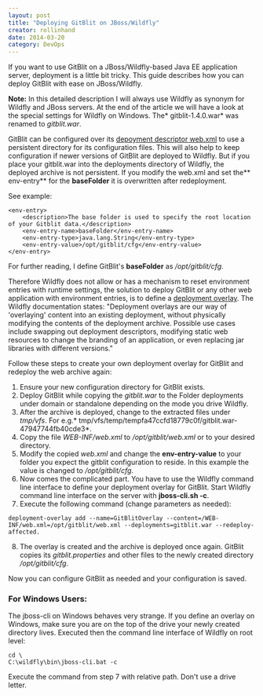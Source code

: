 ```yaml
---
layout: post
title: "Deploying GitBlit on JBoss/Wildfly"
creator: rollinhand
date: 2014-03-20
category: DevOps
---
```

If you want to use GitBlit on a JBoss/Wildfly-based Java EE application server, 
deployment is a little bit tricky. This guide describes how you can deploy GitBlit 
with ease on JBoss/Wildfly.

<!--more-->

**Note:** In this detailed description I will always use Wildfly as synonym for Wildfly 
and JBoss servers. At the end of the article we will have a look at the special settings 
for Wildfly on Windows. The* gitblit-1.4.0.war* was renamed to *gitblit.war*.

GitBlit can be configured over its 
[depoyment descriptor web.xml](http://gitblit.com/setup_war.html "Setup documentation of GitBlit") 
to use a persistent directory for its configuration files. This will also help to keep 
configuration if newer versions of GitBlit are deployed to Wildfly. But if you place your 
gitblit.war into the deployments directory of Wildfly, the deployed archive is not 
persistent. If you modify the web.xml and set the** env-entry** for the **baseFolder** 
it is overwritten after redeployment.

See example:

```
<env-entry>
	<description>The base folder is used to specify the root location of your Gitblit data.</description>
	<env-entry-name>baseFolder</env-entry-name>
	<env-entry-type>java.lang.String</env-entry-type>
	<env-entry-value>/opt/gitblit/cfg</env-entry-value>
</env-entry>
```

For further reading, I define GitBlit's **baseFolder** as */opt/gitblit/cfg*.

Therefore Wildfly does not allow or has a mechanism to reset environment entries with 
runtime settings, the solution to deploy GitBlit or any other web application with 
environment entries, is to define a [deployment overlay](https://docs.jboss.org/author/display/WFLY8/Deployment+Overlays?_sscc=t "JBoss documentation: Deployment Overlays"). 
The Wildfly documentation states: "Deployment overlays are our way of 'overlaying' 
content into an existing deployment, without physically modifying the contents of 
the deployment archive. Possible use cases include swapping out deployment descriptors, 
modifying static web resources to change the branding of an application, or even 
replacing jar libraries with different versions."

Follow these steps to create your own deployment overlay for GitBlit and redeploy the 
web archive again:

1. Ensure your new configuration directory for GitBlit exists.
2. Deploy GitBlit while copying the *gitblit.war* to the Folder deployments under domain or standalone depending on the mode you drive Wildfly.
3. After the archive is deployed, change to the extracted files under *tmp/vfs*. For e.g.* tmp/vfs/temp/tempfa47ccfd18779c0f/gitblit.war-47947744fb40cde3*.
4. Copy the file *WEB-INF/web.xml* to */opt/gitblit/web.xml* or to your desired directory.
5. Modify the copied *web.xml* and change the **env-entry-value** to your folder you expect the gitblit configuration to reside. In this example the value is changed to */opt/gitblit/cfg*.
6. Now comes the complicated part. You have to use the Wildfly command line interface to define your deployment overlay for GitBlit. Start Wildfly command line interface on the server with **jboss-cli.sh -c**.
7. Execute the following command (change parameters as needed):
```
deployment-overlay add --name=GitBlitOverlay --content=/WEB-INF/web.xml=/opt/gitblit/web.xml --deployments=gitblit.war --redeploy-affected.
```
8. The overlay is created and the archive is deployed once again. GitBlit copies 
its *gitblit.properties* and other files to the newly created directory */opt/gitblit/cfg*.

Now you can configure GitBlit as needed and your configuration is saved.

### For Windows Users:
The jboss-cli on Windows behaves very strange. If you define an overlay on Windows, 
make sure you are on the top of the drive your newly created directory lives. Executed 
then the command line interface of Wildfly on root level:
```
cd \
C:\wildfly\bin\jboss-cli.bat -c
```

Execute the command from step 7 with relative path. Don't use a drive letter.
